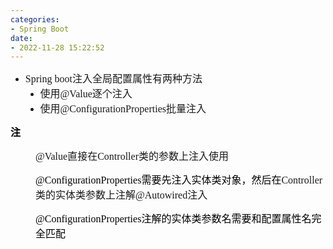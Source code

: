 ```yaml
---
categories:
- Spring Boot
date:
- 2022-11-28 15:22:52
---
```


<ul style="list-style-type:disc">
    <li><span style="font-size:12.0pt"><span style="font-family:&quot;Comic Sans MS&quot;">Spring
                boot</span></span><span style="font-size:12.0pt"><span
                style="font-family:&quot;Microsoft YaHei UI&quot;">注入全局配置属性有两种方法</span></span>
        <ul style="list-style-type:disc">
            <li><span style="font-size:12.0pt"><span
                        style="font-family:&quot;Microsoft YaHei UI&quot;">使用</span></span><span
                    style="font-size:12.0pt"><span
                        style="font-family:&quot;Comic Sans MS&quot;">@Value</span></span><span
                    style="font-size:12.0pt"><span style="font-family:&quot;Microsoft YaHei UI&quot;">逐个注入</span></span>
            </li>
            <li><span style="font-size:12.0pt"><span
                        style="font-family:&quot;Microsoft YaHei UI&quot;">使用</span></span><span
                    style="font-size:12.0pt"><span
                        style="font-family:&quot;Comic Sans MS&quot;">@ConfigurationProperties</span></span><span
                    style="font-size:12.0pt"><span style="font-family:&quot;Microsoft YaHei UI&quot;">批量注入</span></span>
            </li>
        </ul>
    </li>
</ul>
<p><span style="font-size:12.0pt"><span style="font-family:&quot;Microsoft YaHei UI&quot;"><span
                style="color:black"><strong>注</strong></span></span></span></p>
<p style="margin-left: 40px;"><span style="font-size:12.0pt"><span
            style="font-family:&quot;Comic Sans MS&quot;">@Value</span><span
            style="font-family:&quot;Microsoft YaHei UI&quot;">直接在</span><span
            style="font-family:&quot;Comic Sans MS&quot;">Controller</span><span
            style="font-family:&quot;Microsoft YaHei UI&quot;">类的参数上注入使用</span></span></p>
<p style="margin-left: 40px;"><span style="font-size:12.0pt"><span style="font-family:&quot;Comic Sans MS&quot;"><span
                style="color:black">@ConfigurationProperties</span></span><span
            style="font-family:&quot;Microsoft YaHei UI&quot;"><span
                style="color:black">需要先注入实体类对象，然后在</span></span><span
            style="font-family:&quot;Comic Sans MS&quot;">Controller</span><span
            style="font-family:&quot;Microsoft YaHei UI&quot;">类的实体类参数上注解</span><span
            style="font-family:&quot;Comic Sans MS&quot;">@Autowired</span><span
            style="font-family:&quot;Microsoft YaHei UI&quot;">注入</span></span></p>
<p style="margin-left: 40px;"><span style="font-size:12.0pt"><span style="color:black"><span
                style="font-family:&quot;Comic Sans MS&quot;">@ConfigurationProperties</span><span
                style="font-family:&quot;Microsoft YaHei UI&quot;">注解的实体类参数名需要和配置属性名完全匹配</span></span></span></p>